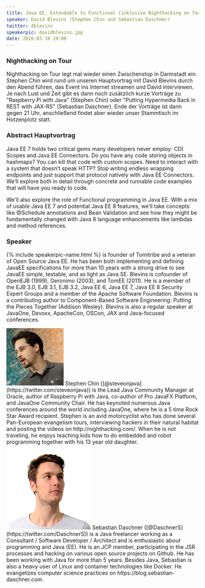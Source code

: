 ```yaml
---
title: Java EE, Extendable to Functional (inklusive Nighthacking on Tour)
speaker: David Blevins (Stephen Chin und Sebastian Daschner)
twitter: dblevins
speakerpic: davidblevins.jpg
date: 2016-03-10 19:00
---
```


### Nighthacking on Tour

Nighthacking on Tour legt mal wieder einen Zwischenstop in Darmstadt ein. Stephen Chin wird rund um unseren Hauptvortrag mit David Blevins durch den Abend führen, das Event ins Internet streamen und David interviewen. Je nach Lust und Zeit gibt es dann noch zusätzlich kurze Vorträge zu "Raspberry Pi with Java" (Stephen Chin) oder "Putting Hypermedia Back in REST with JAX-RS" (Sebastian Daschner). Ende der Vorträge ist dann gegen 21 Uhr, anschließend findet aber wieder unser Stammtisch im Hotzenplotz statt.

### Abstract Hauptvortrag

Java EE 7 holds two critical gems many developers never employ: CDI Scopes and Java EE Connectors. Do you have any code storing objects in hashmaps? You can kill that code with custom scopes. Need to interact with a system that doesn’t speak HTTP? Stop writing endless wrapping endpoints and just support that protocol natively with Java EE Connectors. We’ll explore both in detail through concrete and runnable code examples that will have you ready to code.

​We'll also explore the role of Functional programming in Java EE. With a mix of usable Java EE 7 and potential Java EE 8 features, we’ll take concepts like @Schedule annotations and Bean Validation and see how they might be fundamentally changed with Java 8 language enhancements like lambdas and method references.

### Speaker

{% include speakerpic-name.html %} is founder of Tomitribe and a veteran of Open Source Java EE. He has been both implementing and defining JavaEE specifications for more than 10 years with a strong drive to see JavaEE simple, testable, and as light as Java SE. Blevins is cofounder of OpenEJB (1999), Geronimo (2003), and TomEE (2011). He is a member of the EJB 3.0, EJB 3.1, EJB 3.2, Java EE 6, Java EE 7, Java EE 8 Security Expert Groups and a member of the Apache Software Foundation. Blevins is a contributing author to Component-Based Software Engineering: Putting the Pieces Together (Addison Wesley). Blevins is also a regular speaker at JavaOne, Devoxx, ApacheCon, OSCon, JAX and Java-focused conferences.

<img src="/images/speaker/stevenchin.jpg" class="speakerpic"/>
Stephen Chin ([@steveonjava](https://twitter.com/steveonjava)) is the Lead Java Community Manager at Oracle, author of Raspberry Pi with Java, co-author of Pro JavaFX Platform, and JavaOne Community Chair. He has keynoted numerous Java conferences around the world including JavaOne, where he is a 5 time Rock Star Award recipient. Stephen is an avid motorcyclist who has done several Pan-European evangelism tours, interviewing hackers in their natural habitat and posting the videos on http://nighthacking.com/. When he is not traveling, he enjoys teaching kids how to do embedded and robot programming together with his 13 year old daughter.

<img src="/images/speaker/sebastiandaschner.png" class="speakerpic"/>
Sebastian Daschner ([@DaschnerS](https://twitter.com/DaschnerS)) is a Java freelancer working as a Consultant / Software Developer / Architect and is enthusiastic about programming and Java (EE). He is an JCP member, participating in the JSR processes and hacking on various open source projects on Github. He has been working with Java for more than 5 years. Besides Java, Sebastian is also a heavy user of Linux and container technologies like Docker. He evangelizes computer science practices on https://blog.sebastian-daschner.com.

